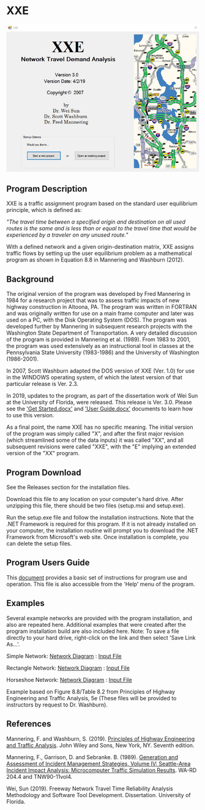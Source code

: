 # XXE

<img src="XXE SplashScreen.jpg"/>

## Program Description

XXE is a traffic assignment program based on the standard user equilibrium principle, which is defined as:

*"The travel time between a specified origin and destination on all used routes is the same and is less than or equal to the travel time that would be experienced by a traveler on any unused route."*

With a defined network and a given origin-destination matrix, XXE assigns traffic flows by setting up the user equilibrium problem as a mathematical program as shown in Equation 8.8 in Mannering and Washburn (2012).

## Background

The original version of the program was developed by Fred Mannering in 1984 for a research project that was to assess traffic impacts of new highway construction in Altoona, PA. The program was written in FORTRAN and was originally written for use on a main frame computer and later was used on a PC, with the Disk Operating System (DOS). The program was developed further by Mannering in subsequent research projects with the Washington State Department of Transportation. A very detailed discussion of the program is provided in Mannering et al. (1989). From 1983 to 2001, the program was used extensively as an instructional tool in classes at the Pennsylvania State University (1983-1986) and the University of Washington (1986-2001).

In 2007, Scott Washburn adapted the DOS version of XXE (Ver. 1.0) for use in the WINDOWS operating system, of which the latest version of that particular release is Ver. 2.3. 

In 2019, updates to the program, as part of the dissertation work of Wei Sun at the University of Florida, were released. This release is Ver. 3.0. Please see the <a href="Get Started.docx">'Get Started.docx'</a> and <a href="User Guide.docx">'User Guide.docx'</a> documents to learn how to use this version.

As a final point, the name XXE has no specific meaning. The initial version of the program was simply called "X", and after the first major revision (which streamlined some of the data inputs) it was called "XX", and all subsequent revisions were called "XXE", with the "E" implying an extended version of the "XX" program.

## Program Download

See the Releases section for the installation files.

Download this file to any location on your computer's hard drive. After unzipping this file, there should be two files (setup.msi and setup.exe).

Run the setup.exe file and follow the installation instructions. Note that the .NET Framework is required for this program. If it is not already installed on your computer, the installation routine will prompt you to download the .NET Framework from Microsoft's web site. Once installation is complete, you can delete the setup files.

[//]: # (<a href="XXEinstall.zip">XXE 2.3 Installation Program</a>, updated 4/28/11)

## Program Users Guide

This <a href="XXE%20Users%20Guide.pdf">document</a> provides a basic set of instructions for program use and operation. This file is also accessible from the 'Help' menu of the program.

## Examples

Several example networks are provided with the program installation, and also are repeated here. Additional examples that were created after the program installation build are also included here. Note: To save a file directly to your hard drive, right-click on the link and then select 'Save Link As...'.

Simple Network:    <a href="Simple%20network.pdf">Network Diagram</a> : <a href="Simple%20network.xml">Input File</a></p>
Rectangle Network: <a href="Rectangle%20network.pdf">Network Diagram</a> : <a href="Rectangle%20network.xml">Input File</a></p>
Horseshoe Network: <a href="Horseshoe%20network.pdf">Network Diagram</a> : <a href="Horseshoe%20network.xml">Input File</a></p>
Example based on Figure 8.8/Table 8.2 from Principles of Highway Engineering and Traffic Analysis, 5e 
(These files will be provided to instructors by request to Dr. Washburn).

## References
Mannering, F. and Washburn, S. (2019). <a href="https://www.wiley.com/en-us/Principles+of+Highway+Engineering+and+Traffic+Analysis%2C+7th+Edition-p-9781119493969">Principles of Highway Engineering and Traffic Analysis</a>. John Wiley and Sons, 
New York, NY. Seventh edition.

Mannering, F., Garrison, D. and Sebranke. B. (1989). <a href="TNW90-11vol4.pdf">Generation and Assessment of Incident Management Strategies, Volume IV: Seattle-Area Incident Impact Analysis: Microcomputer Traffic Simulation Results</a>. WA-RD 204.4 and TNW90-11vol4.

Wei, Sun (2019). Freeway Network Travel Time Reliability Analysis Methodology and Software Tool Development. Dissertation. University of Florida.
